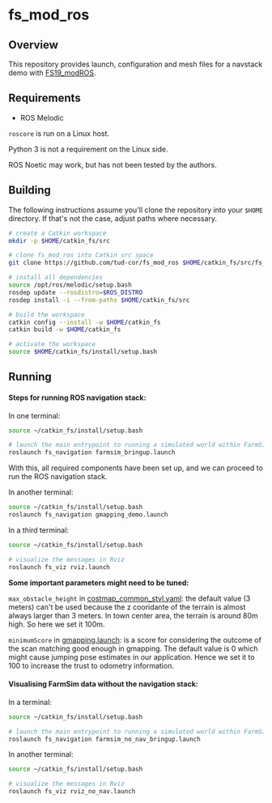 # fs_mod_ros

## Overview

This repository provides launch, configuration and mesh files for a navstack demo with [FS19_modROS](https://github.com/tud-cor/FS19_modROS).  

## Requirements

* ROS Melodic

`roscore` is run on a Linux host.

Python 3 is not a requirement on the Linux side.

ROS Noetic may work, but has not been tested by the authors.


## Building

The following instructions assume you'll clone the repository into your `$HOME` directory.
If that's not the case, adjust paths where necessary.

```sh
# create a Catkin workspace
mkdir -p $HOME/catkin_fs/src

# clone fs_mod_ros into Catkin src space
git clone https://github.com/tud-cor/fs_mod_ros $HOME/catkin_fs/src/fs_mod_ros

# install all dependencies
source /opt/ros/melodic/setup.bash
rosdep update --rosdistro=$ROS_DISTRO
rosdep install -i --from-paths $HOME/catkin_fs/src

# build the workspace
catkin config --install -w $HOME/catkin_fs
catkin build -w $HOME/catkin_fs

# activate the workspace
source $HOME/catkin_fs/install/setup.bash
```


## Running
#### Steps for running ROS navigation stack:

In one terminal:

```sh
source ~/catkin_fs/install/setup.bash

# launch the main entrypoint to running a simulated world within FarmSim
roslaunch fs_navigation farmsim_bringup.launch
```

With this, all required components have been set up, and we can proceed to run the ROS navigation stack.

In another terminal:

```sh
source ~/catkin_fs/install/setup.bash
roslaunch fs_navigation gmapping_demo.launch
```

In a third terminal:

```sh
source ~/catkin_fs/install/setup.bash

# visualize the messages in Rviz
roslaunch fs_viz rviz.launch
```

**Some important parameters might need to be tuned:**

`max_obstacle_height` in [costmap_common_stvl.yaml](fs_navigation/config/costmap_common_stvl.yaml): the default value (3 meters) can't be used because the z cooridante of the terrain is almost always larger than 3 meters. In town center area, the terrain is around 80m high. So here we set it 100m.


`minimumScore` in [gmapping.launch](fs_navigation/launch/gmapping.launch): is a score for considering the outcome of the scan matching good enough in gmapping. The default value is 0 which might cause jumping pose estimates in our application. Hence we set it to 100 to increase the trust to odometry information.


#### Visualising FarmSim data without the navigation stack:

In a terminal:

```sh
source ~/catkin_fs/install/setup.bash

# launch the main entrypoint to running a simulated world within FarmSim
roslaunch fs_navigation farmsim_no_nav_bringup.launch
```


In another terminal:

```sh
source ~/catkin_fs/install/setup.bash

# visualize the messages in Rviz
roslaunch fs_viz rviz_no_nav.launch
```

